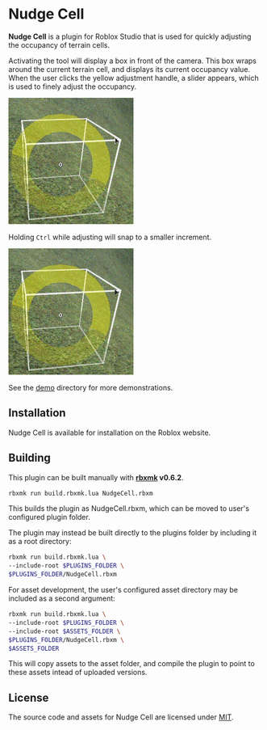 # Nudge Cell
**Nudge Cell** is a plugin for Roblox Studio that is used for quickly adjusting
the occupancy of terrain cells.

Activating the tool will display a box in front of the camera. This box wraps
around the current terrain cell, and displays its current occupancy value. When
the user clicks the yellow adjustment handle, a slider appears, which is used to
finely adjust the occupancy.

![](assets/demo/demo_small.gif)

Holding `Ctrl` while adjusting will snap to a smaller increment.

![](assets/demo/snap_small.gif)

See the [demo](assets/demo) directory for more demonstrations.

## Installation
Nudge Cell is available for installation on the Roblox website.

## Building
This plugin can be built manually with **[rbxmk][rbxmk] v0.6.2**.

```bash
rbxmk run build.rbxmk.lua NudgeCell.rbxm
```

This builds the plugin as NudgeCell.rbxm, which can be moved to user's
configured plugin folder.

The plugin may instead be built directly to the plugins folder by including it
as a root directory:

```bash
rbxmk run build.rbxmk.lua \
--include-root $PLUGINS_FOLDER \
$PLUGINS_FOLDER/NudgeCell.rbxm
```

For asset development, the user's configured asset directory may be included as
a second argument:

```bash
rbxmk run build.rbxmk.lua \
--include-root $PLUGINS_FOLDER \
--include-root $ASSETS_FOLDER \
$PLUGINS_FOLDER/NudgeCell.rbxm \
$ASSETS_FOLDER
```

This will copy assets to the asset folder, and compile the plugin to point to
these assets intead of uploaded versions.

[rbxmk]: https://github.com/Anaminus/rbxmk

## License
The source code and assets for Nudge Cell are licensed under [MIT](LICENSE).
